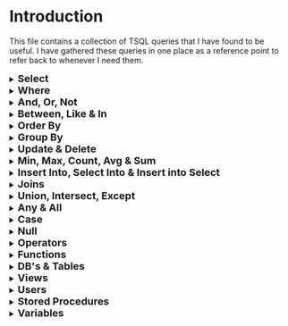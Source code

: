 # Introduction
This file contains a collection of TSQL queries that I have found to be useful. 
I have gathered these queries in one place as a reference point to refer back to whenever I need them.

<details>
<summary><b><font size="+1">Select</font></b></summary>
</br>

SELECT statement.
```sql
SELECT
	FirstName,
	LastName,
	City,
	Country
FROM 
    Customer;
```

SELECT TOP (n) statement.
```sql
SELECT TOP 5
	FirstName,
	LastName,
	City,
	Country
FROM 
	Customer;
```

SELECT TOP (n) percent statement.
```sql
SELECT TOP 5 PERCENT
	FirstName,
	LastName,
	City,
	Country
FROM 
	Customer;
```

SELECT TOP (n) with TIES statement.
```sql
SELECT TOP 10 WITH TIES
	FirstName,
	LastName,
	City,
	Country
FROM 
	Customer
ORDER BY 
    City;
```

SELECT DISTINCT statement.
```sql
SELECT DISTINCT
	City
FROM 
	Customer;
```

SELECT with AS operator.
```sql
SELECT
	FirstName AS GivenName,
	LastName AS Surname,
	City,
	Country
FROM 
	Customer;
```
</details>

<details>
<summary><b><font size="+1">Where</font></b></summary>
</br>

WHERE clause.
```sql
SELECT
	FirstName,
	LastName,
	City,
	Country
FROM 
	Customer
WHERE 
	City = 'London';

-- (Comparison operators !=, >, >=, <, <=, !>, !<)
```

WHERE clause with AND operator.
```sql
SELECT
	FirstName,
	LastName,
	City,
	Country
FROM 
	Customer
WHERE 
	FirstName = 'Nate' AND City = 'London';
```

WHERE clause with OR operator.
```sql
SELECT
	FirstName,
	LastName,
	City,
	Country
FROM 
	Customer
WHERE 
	FirstName = 'Nate' OR FirstName = 'Jane';
```

WHERE clause with BETWEEN operator.
```sql
SELECT
	FirstName,
	LastName,
	City,
	Country,
    StartDate,
FROM 
	Customer
WHERE 
	StartDate BETWEEN '2020-12-01' AND '2020-12-31';
```

WHERE clause with IN operator.
```sql
SELECT
	FirstName,
	LastName,
	City,
	Country,
FROM 
	Customer
WHERE 
	FirstName IN ('Nate', 'Jane', 'John');
```

WHERE clause with LIKE operator.
```sql
SELECT
	FirstName,
	LastName,
	City,
	Country
FROM 
	Customer
WHERE 
	FirstName LIKE 'Nat%';
```

WHERE clause with EXISTS operator.
```sql
SELECT
	Id,
	ProductName
	UnitPrice
FROM 
	Product
WHERE EXISTS
	(
		SELECT 
			ProductId
		FROM
			OrderItem
		WHERE
			Product.Id = OrderItem.ProductId			
	);
```
</details>

<details>
<summary><b><font size="+1">And, Or, Not</font></b></summary>
</br>

AND operator.

```sql
SELECT
	FirstName,
	LastName,
	City,
	Country
FROM 
	Customer
WHERE 
	FirstName = 'Nate' AND City = 'London';
```

Multiple AND operators.

```sql
SELECT
	FirstName,
	LastName,
	City,
	Country
FROM 
	Customer
WHERE 
	FirstName = 'Nate' AND
    LastName = 'Darker' AND
    City = 'London';
```

OR operator.

```sql
SELECT
	FirstName,
	LastName,
	City,
	Country
FROM 
	Customer
WHERE 
	FirstName = 'Nate' OR
    FirstName = 'John';
```

Multiple OR operators.

```sql
SELECT
	FirstName,
	LastName,
	City,
	Country
FROM 
	Customer
WHERE 
	FirstName = 'Nate' OR
    FirstName = 'John' OR
    FirstName = 'Jane';
```

OR operator executed before AND operator.
```sql
SELECT
	FirstName,
	LastName,
	City,
	Country
FROM 
	Customer
WHERE 
	(FirstName = 'Nate' OR
    FirstName = 'John') AND
    City = 'London';
```

NOT operator.
```sql
SELECT
	FirstName,
	LastName,
	City,
	Country
FROM 
	Customer
WHERE 
	NOT Country = 'UK';
```

Multiple NOT operators.
```sql
SELECT
	FirstName,
	LastName,
	City,
	Country
FROM 
	Customer
WHERE 
	NOT Country = 'UK' AND
	NOT Country = 'USA';
```

</details>

<details>
<summary><b><font size="+1">Between, Like & In</font></b></summary>
</br>

BETWEEN operator.
```sql
SELECT
	FirstName,
	LastName,
	City,
	Country,
    StartDate,
FROM 
	Customer
WHERE 
	StartDate BETWEEN '2020-12-01' AND '2020-12-31';
```

LIKE operator.
```sql
SELECT
	FirstName,
	LastName,
	City,
	Country
FROM 
	Customer
WHERE 
	FirstName LIKE 'Nat%';
```

IN operator.
```sql
SELECT
	FirstName,
	LastName,
	City,
	Country,
FROM 
	Customer
WHERE 
	FirstName IN ('Nate', 'Jane', 'John');
```
</details>

<details>
<summary><b><font size="+1">Order By</font></b></summary>
</br>

ORDER BY clause (ascending).
```sql
SELECT
	FirstName,
	LastName,
	City,
	Country
FROM 
	Customer
ORDER BY
    Country;
```

ORDER BY clause (descending).
```sql
SELECT
	FirstName,
	LastName,
	City,
	Country
FROM 
	Customer
ORDER BY
    Country DESC;
```

ORDER BY clause (multiple columns).
```sql
SELECT
	FirstName,
	LastName,
	City,
	Country
FROM 
	Customer
ORDER BY
    FirtName,
    Country DESC;
```

ORDER BY with OFFSET clause.
```sql
SELECT
	FirstName,
	LastName,
	City,
	Country
FROM 
	Customer
ORDER BY
	Country
OFFSET 10 ROWS;
```

ORDER BY with OFFSET and FETCH NEXT clause.
```sql
SELECT
	FirstName,
	LastName,
	City,
	Country
FROM 
	Customer
ORDER BY
	Country
OFFSET 10 ROWS
FETCH NEXT 10 ROWS ONLY;

-- Skip 10 rows and only return the 10 rows after
```
</details>

<details>
<summary><b><font size="+1">Group By</font></b></summary>
</br>

GROUP BY statement.
```sql
SELECT
	Country,
	COUNT(Country) AS Total
FROM 
	Customer
GROUP BY
	Country
ORDER BY Total DESC;
```

GROUP BY statement with HAVING clause.
```sql
SELECT
	Country,
	COUNT(Country) AS Total
FROM 
	Customer
GROUP BY
	Country
HAVING COUNT(Country) >=5
ORDER BY Total DESC;
```

GROUP BY statement with ROLLUP.
```sql
SELECT
	ISNULL(Country,'Total') AS Country,
	COUNT(Country) AS Total
FROM 
	Customer
GROUP BY ROLLUP
	(Country)
ORDER BY Total DESC;
```

</details>
<details>
<summary><b><font size="+1">Update & Delete</font></b></summary>
</br>

UPDATE statement.
```sql
UPDATE
	Customer
SET
	FirstName = 'John'
WHERE
	FirstName = 'Jonathan' AND
	LastName = 'Jones';
```

UPDATE statement, setting multiple values.
```sql
UPDATE
	Customer
SET
	FirstName = 'John',
    EmailAddress = 'John.Jones@email.com'
WHERE
	FirstName = 'Jonathan' AND
	LastName = 'Jones';
```

DELETE statement.
```sql
DELETE
FROM 
    Customer
WHERE
    EmailAddress = 'John.Jones@email.com'
```
</details>

<details>
<summary><b><font size="+1">Min, Max, Count, Avg & Sum</font></b></summary>
</br>

MIN function.
```sql
SELECT 
	MIN(UnitPrice) AS MinimumValue 
FROM 
	Orderitem;
```
MAX function
```sql
SELECT 
	MAX(UnitPrice) AS MaximumValue 
FROM 
	Orderitem;
```

COUNT function.
```sql
SELECT 
	COUNT(UnitPrice) AS Count 
FROM 
	Orderitem;
```

AVG function.
```sql
SELECT 
	AVG(UnitPrice) AS AveragePrice
FROM 
	Orderitem;
```

SUM function.
```sql
SELECT 
	Sum(UnitPrice) TotalPrice
FROM 
	Orderitem;
```

</details>

<details>
<summary><b><font size="+1">Insert Into, Select Into & Insert into Select</font></b></summary>
</br>

INSERT INTO statement.
```sql
INSERT INTO FootballTeams -- Specifying column names
(Team,City,Country, League)
VALUES
('AC Milan', 'Milan', 'Italy', 'Serie A'),
('FC Barcelona', 'Barcelona', 'Spain', 'La Liga'),
('Manchester United', 'Manchester', 'England', 'Premier League'),
('PSG', 'Paris', 'France', 'Ligue 1'),
('Bayern Munich', 'Munich', 'Germany', 'Bundesliga');
```

SELECT INTO statement.
```sql
SELECT *
INTO 
	TestDB
FROM
	Customer;
```

SELECT INTO statement using specific columns.
```sql
SELECT
    FirstName,
    LastName,
    EmailAddress,
    Country
INTO 
	TestDB
FROM
	Customer;
```

INSERT INTO SELECT statement
```sql
INSERT INTO 
	TestDB
SELECT *
FROM
	Customer;
```

INSERT INTO SELECT statement using specific columns.
```sql
INSERT INTO 
	TestDB
SELECT
    FirstName,
    LastName,
    EmailAddress,
    Country
FROM
	Customer;
```

INSERT INTO SELECT statement using specific columns and a WHERE clause.
```sql
INSERT INTO 
	TestDB
SELECT
    FirstName,
    LastName,
    EmailAddress,
    Country
FROM
	Customer
WHERE
    Country = 'UK';
```
</details>

<details>
<summary><b><font size="+1">Joins</font></b></summary>
</br>

INNER JOIN.
```sql
SELECT
	e.FirstName,
	e.LastName,
	e.HireDate,
	e.EmailAddress,
	o.Name AS Office
FROM Employee AS e
INNER JOIN Office AS o
	ON e.OfficeID = o.OfficeID;
```

INNER JOIN on multiple tables.
```sql
SELECT
	e.FirstName,
	e.LastName,
	e.HireDate,
	e.EmailAddress,
	o.Name AS Office,
	d.Name AS Department,
	j.Title AS JobTitle
FROM Employee AS e
INNER JOIN Office AS o
	ON e.OfficeID = o.OfficeID
INNER JOIN Department AS d
	ON e.DepartmentID = d.DepartmentID
INNER JOIN JobTitle AS j
	ON e.JobTitleID = j.TitleID;
```

LEFT JOIN.
```sql
SELECT
	e.FirstName,
	e.LastName,
	e.HireDate,
	e.EmailAddress,
	o.Name AS Office
FROM Employee AS e
LEFT JOIN Office AS o 
	ON e.OfficeID = o.OfficeID;

//*Returns all records from the left table (Employee) 
and matches from the right table (Office)
```
RIGHT JOIN.
```sql
SELECT
	e.FirstName,
	e.LastName,
	e.HireDate,
	e.EmailAddress,
	o.Name AS Office
FROM Employee AS e
RIGHT JOIN Office AS o 
	ON e.OfficeID = o.OfficeID;

//*Returns all records from the right table (Office) 
and matches from the left table (Employee)
```
FULL JOIN.
```sql
SELECT
	e.FirstName,
	e.LastName,
	e.HireDate,
	e.EmailAddress,
	o.Name AS Office
FROM Employee AS e
FULL JOIN Office AS o
	ON e.OfficeID = o.OfficeID;

-- Returns all records from both tables
```
</details>

<details>
<summary><b><font size="+1">Union, Intersect, Except</font></b></summary>
</br>

UNION operator.
```sql
SELECT
	FirstName,
	LastName
FROM
	CustomerDB
UNION 
SELECT
	FirstName,
	LastName
FROM
	OrderDB;

-- Returns distinct values (non duplicate)
```

UNION operator with WHERE clause.
```sql
SELECT
	FirstName,
	LastName
FROM
	CustomerDB
WHERE
	FirstName = 'Nate' OR 
	FirstName = 'John'
UNION 
SELECT
	FirstName,
	LastName
FROM
	OrderDB
WHERE
	FirstName = 'Nate' OR
	FirstName = 'John';
    
-- Returns distinct values (non duplicate)
```

UNION ALL operator.
```sql
SELECT
	FirstName,
	LastName
FROM
	CustomerDB
UNION ALL
SELECT
	FirstName,
	LastName
FROM
	OrderDB;

-- Returns all values including duplicates
```
INTERSECT operator.
```sql
SELECT
	FirstName,
	LastName
FROM
	CustomerDB
INTERSECT
SELECT
	FirstName,
	LastName
FROM
	OrderDB;

-- Returns values that match in both tables
```

EXCEPT operator.
```sql
SELECT
	FirstName,
	LastName
FROM
	CustomerDB
EXCEPT
SELECT
	FirstName,
	LastName
FROM
	OrderDB;

//*Returns values in the left table (CustomerDB) that do not have a matching value in the right table (OrderDB)
```
</details>

<details>
<summary><b><font size="+1">Any & All</font></b></summary>
</br>

ANY operator.
```sql
SELECT
	*
FROM
	sales.SalesOrderHeader
WHERE
	SalesOrderID = ANY
	(
		SELECT 
			SalesOrderID
		FROM
			Sales.SalesOrderDetail
		WHERE
			OrderQty = 20
	); 

-- Returns true where ANY of the values meet the condition
```

ALL operator.
```sql
SELECT
	*
FROM
	sales.SalesOrderHeader
WHERE
	SalesOrderID = ALL
	(
		SELECT 
			SalesOrderID
		FROM
			Sales.SalesOrderDetail
		WHERE
			Status = 5
	); 

-- Returns true where ALL of the values meet the condition
```
</details>

<details>
<summary><b><font size="+1">Case</font></b></summary>
</br>

CASE statement.
```sql
SELECT
	FirstName,
	LastName,
	Country,
	CASE
		WHEN Country = 'UK' THEN 'Zone 1'
		WHEN Country = 'USA' THEN 'Zone 2'
		WHEN Country = 'Spain' THEN 'Zone 3'
		WHEN Country = 'Germany' THEN 'Zone 4'
		ELSE 'No zone applied'
	END AS 'Information'
FROM 
	Customer
ORDER BY
	Information DESC;
```

CASE statement in a WHERE clause.
```sql
SELECT
	FirstName,
	LastName,
	Country,
	CASE
		WHEN Country = 'UK' THEN 'Zone 1'
		WHEN Country = 'USA' THEN 'Zone 2'
		WHEN Country = 'Spain' THEN 'Zone 3'
		WHEN Country = 'Germany' THEN 'Zone 4'
		ELSE 'No zone applied'
	END AS 'Information'
FROM 
	Customer
WHERE
	CASE
		WHEN Country = 'UK' THEN 'Zone 1'
		WHEN Country = 'USA' THEN 'Zone 2'
		WHEN Country = 'Spain' THEN 'Zone 3'
		WHEN Country = 'Germany' THEN 'Zone 4'
		ELSE 'No zone applied'
	END = 'Zone 1'
ORDER BY
	Information DESC;
```

</details>

<details>
<summary><b><font size="+1">Null</font></b></summary>
</br>

NULL value.
```sql
SELECT
	FirstName,
	LastName,
	City,
	Country
FROM 
	Customer
WHERE 
	Country = NULL;
```

IS NULL operator.
```sql
SELECT
	FirstName,
	LastName,
	City,
	Country
FROM 
	Customer
WHERE 
	Country IS NULL;
```

IS NOT NULL operator.
```sql
SELECT
	FirstName,
	LastName,
	City,
	Country
FROM 
	Customer
WHERE 
	Country IS NOT NULL;
```

ISNULL function.
```sql
SELECT
	CustomerId, 
	BillingAddress, 
	BillingCity, 
	ISNULL(BillingPostalCode,'Not Listed') AS PostCode
FROM 
	Invoice;
```
</details>

<details>
<summary><b><font size="+1">Operators</font></b></summary>
</br>

## Comparison Operators
```
=   ---  Equal to
!=  ---  Not qual to
<>  ---  Not equal to
>   ---  Greater than
<   ---  Less than
>=  ---  Greater than or equal to
<=  ---  Less than or equal to
!>  ---  Not great than
!<  ---  Not less than
```

## Logical Operators

**ALL** - TRUE if all of the subquery values meet the condition.

**AND** - TRUE if all the conditions separated by AND is TRUE.

**ANY** - TRUE if any of the subquery values meet the condition.

**BETWEEN** - TRUE if the operand is within the range of comparisons.

**EXISTS** - TRUE if the subquery returns one or more records.

**IN** - TRUE if the operand is equal to one of a list of expressions.

**LIKE** - TRUE if the operand matches a pattern.

**NOT** - Displays a record if the condition(s) is NOT TRUE.

**OR** - TRUE if any of the conditions separated by OR is TRUE.

**SOME** - TRUE if any of the subquery values meet the condition.

</details>

<details>
<summary><b><font size="+1">Functions</font></b></summary>
</br>

## Date Functions

Convert the date to British standard (103).
```sql
SELECT
	TimeGenerated,
	CONVERT(CHAR(10), TimeGenerated, 103) AS AltDate 
FROM
	OrderDB;
```

Extract parts of the date into separate columns.
```sql
SELECT
	TimeGenerated,
	DATENAME(DAY,timeGenerated) AS DayCol,
	DATENAME(MONTH, timeGenerated) AS MonthCol,
	DATENAME(YEAR, timeGenerated) AS YearCol
FROM
	OrderDB;
```

Reformat the date and concatenate into a new column.
```sql
SELECT
	TimeGenerated,
	DATENAME(WEEKDAY, timeGenerated) + ' '+
	DATENAME(DAY,timeGenerated) + ', ' + 
	DATENAME(MONTH, timeGenerated) + ' ' +
	DATENAME(YEAR, timeGenerated) AS Date
FROM
	OrderDB;
```

```sql
-- Extracts the year
YEAR(timeGenerated)

--Extracts the month
MONTH(timeGenerated)

-- Extracts the day
DAY(timeGenerated)

-- Extracts the weekday
DATENAME(WEEKDAY, timeGenerated)

-- Extracts the month
DATENAME(MONTH, timeGenerated)

-- Extracts the year
DATENAME(YEAR, timeGenerated) 

-- Displays the date from 3 months ago
DATEADD(M,-3,GETDATE())

-- Displays the date in 7 days from now
DATEADD(D, 7, GETDATE()) 

-- Displays the difference in days
DATEDIFF(D, timeGenerated, GETDATE())
```

## Text Functions

Extract the first and last name from a column.
```sql
SELECT 
	Name,
	LEFT(name,CHARINDEX(',',name)-1) AS FirstName,
	RIGHT(name,LEN(name)-Charindex(',', name)) AS LastName
FROM 
	Customer;
```

Extract first and last name from a column and concatenate.
```sql
SELECT 
	Name,
	LEFT(name,CHARINDEX(',',name)-1) 
    + ', ' + 
	RIGHT(name,LEN(name)-Charindex(',', name)) 
AS FullName 
FROM 
	Customer;
```
</details>

<details>
<summary><b><font size="+1">DB's & Tables</font></b></summary>
</br>

CREATE DB.
```sql
CREATE DATABASE TestDB;
```

CREATE DB with additional details.
```sql
CREATE DATABASE TestDB
 ON  PRIMARY 
( NAME = N'TestDB', FILENAME = N'C:\\Program Files\\Microsoft SQL Server\\MSSQL15.MSSQLSERVER\\MSSQL\\DATA\\TestDB.mdf' , SIZE = 8192KB , FILEGROWTH = 65536KB )
 LOG ON 
( NAME = N'TestDB_log', FILENAME = N'C:\\Program Files\\Microsoft SQL Server\\MSSQL15.MSSQLSERVER\\MSSQL\\DATA\\TestDB_log.ldf' , SIZE = 8192KB , FILEGROWTH = 65536KB );
```
DROP DB.
```sql
DROP DATABASE TestDB;
```
DROP DB if it exists and recreate it.
```sql
DROP DATABASE IF EXISTS TestDB;
GO
CREATE DATABASE TestDB;
```

CREATE a table.
```sql
USE TestDB;
GO
CREATE TABLE Users (
	ID INT PRIMARY KEY IDENTITY(1000,1),
	FirstName NVARCHAR(20) NOT NULL,
	LastName NVARCHAR(20),
	Age INT,
	Country NVARCHAR(20),
);
```

DROP a table if it exists and recreate it.
```sql
USE TestDB;
GO
DROP Table IF EXISTS Users;
CREATE TABLE Users (
	ID INT PRIMARY KEY IDENTITY(1000,1),
	FirstName NVARCHAR(20) NOT NULL,
	LastName NVARCHAR(20),
	Age INT,
	Country NVARCHAR(20),
);
```

DROP a table.

```sql
DROP TABLE Users;
```

DROP a table if it exists and recreate it.
```sql
USE TestDB;
GO
DROP TABLE IF EXISTS Users;
Create Table Users (
	ID INT PRIMARY KEY IDENTITY(1000,1),
	FirstName NVARCHAR(20) NOT NULL,
	LastName NVARCHAR(20),
	Age INT,
	Country NVARCHAR(20),
);
```

ALTER table.

```sql
ALTER TABLE Users
ADD JoinDate DATE;
```
</details>

<details>
<summary><b><font size="+1">Views</font></b></summary>
</br>

CREATE VIEW.
```sql
CREATE VIEW vw_CustomerLocation
AS
SELECT 
    Customer.FirstName, 
    Customer.Id, 
    Customer.LastName, 
    Customer.City, 
    Location.Country
FROM 
    Customer INNER JOIN
    Location ON Customer.Id = Location.Id;
```

ALTER VIEW.
```sql
ALTER VIEW vw_CustomerLocation
AS
SELECT
    Customer.FirstName, 
    Customer.Id, 
    Customer.LastName, 
    Customer.City, 
    Location.Country
FROM
    Customer INNER JOIN
    Location ON Customer.Id = Location.Id;
```

DROP VIEW.
```sql
DROP VIEW vw_CustomerLocation;
```
</details>

<details>
<summary><b><font size="+1">Users</font></b></summary>
</br>

CREATE a new user using SQL Server Authentication.
```sql
CREATE LOGIN [TestUser] WITH PASSWORD=N'Password', 
DEFAULT_DATABASE=[master], CHECK_EXPIRATION=OFF, CHECK_POLICY=OFF;
```

CREATE a new user using Windows Authentication.
```sql
CREATE LOGIN [Domain\\TestUser] FROM WINDOWS WITH DEFAULT_DATABASE=[master];
```
EXECUTE AS a different user.
```sql
EXECUTE AS USER = 'Domain\\TestUser';

SELECT SUSER_SNAME();
-- Revert back to original user when complete
```
</details>

<details>
<summary><b><font size="+1">Stored Procedures</font></b></summary>
</br>

CREATE Stored Procedure.
```sql
CREATE PROC spCustomer  
    @FirstName nvarchar(50),   
    @LastName nvarchar(50)   
AS   
    SELECT 
		FirstName, 
		LastName
    FROM 
		Customer
    WHERE 
		FirstName = @FirstName AND 
		LastName = @LastName  
GO

EXEC spCustomers 'Nate', 'Dean';
```
CREATE Stored Procedure with optional parameter (@City).
```sql
CREATE PROCEDURE spCustomer  
    @FirstName nvarchar(50),   
    @LastName nvarchar(50),
	@City nvarchar(50) = NULL
AS   
    SELECT 
		FirstName, 
		LastName,
		City
    FROM 
		Customer
    WHERE 
		FirstName = @FirstName AND 
		LastName = @LastName  
GO
```
ALTER Stored Procedure.
```sql
ALTER PROC spCustomer  
    @FirstName nvarchar(50),   
    @LastName nvarchar(50),
	@City nvarchar(50)
	
AS
BEGIN
    SELECT 
		FirstName, 
		LastName,
		City
    FROM 
		Customer
    WHERE 
		FirstName = @FirstName AND 
		LastName = @LastName AND
		City = 'London'
END

EXEC spCustomers 'Nate', 'Dean', 'London';
```

DROP Stored Procedure.
```sql
DROP PROC spCustomers
```

</details>

<details>
<summary><b><font size="+1">Variables</font></b></summary>
</br>

DECLARE and SET variables.
```sql
DECLARE @DateSent DATETIME;
DECLARE @InboundEmail INT;
DECLARE @OutboundEmail INT;
DECLARE @TotalRequests INT;

SET @DateSent = '2020-01-12 08:00';
SET @InboundEmail = (SELECT COUNT(*) FROM queuedNotification WHERE direction = 1);
SET @OutboundEmail = (SELECT COUNT(*) FROM queuedNotification WHERE direction = 0);
SET @TotalRequests = (SELECT COUNT(*) FROM request);
```

SET variable using SELECT.
```sql
DECLARE @DateSent DATETIME;
DECLARE @InboundEmail INT;
DECLARE @OutboundEmail INT;
DECLARE @TotalRequests INT;

SET @DateSent = '2020-01-12 08:00';
SET @InboundEmail = (SELECT COUNT(*) FROM queuedNotification WHERE direction = 1); -- Variable set using Select statement
SET @OutboundEmail = (SELECT COUNT(*) FROM queuedNotification WHERE direction = 0);
SET @TotalRequests = (SELECT COUNT(*) FROM request);

-- Output content of variables in a row
SELECT 
		@TotalRequests AS Total,
		@InboundEmail AS Inbound,
		@OutboundEmail AS Outbound;

-- Output content of variables using Union
SELECT 'Total Requests' AS Info, @TotalRequests AS Total
UNION
SELECT 'Total Inbound Emails', @InboundEmail
UNION
SELECT 'Total Outbound Emails', @OutboundEmail;
```

```sql
DECLARE @FirstName NVARCHAR(50), @LastName NVARCHAR(50);
SELECT @FirstName = FirstName, -- Select variable 1 @LastName = LastName -- Select variable 2
FROM Contacts 
WHERE BusinessEntityID = 20778; -- Output content of variables
SELECT @FirstName AS Firstname, @LastName AS Lastname;
```

Return the output of variables using the PRINT statement.
```sql
SET NOCOUNT ON -- Removes the row count message
DECLARE @DateSent DATETIME
DECLARE @InboundEmail INT
DECLARE @OutboundEmail INT
DECLARE @TotalRequests INT

SET @DateSent = '2020-01-12 08:00'
SET @InboundEmail = (SELECT COUNT(*) FROM queuedNotification WHERE direction = 1)
SET @OutboundEmail = (SELECT COUNT(*) FROM queuedNotification WHERE direction = 0)
SET @TotalRequests = (SELECT COUNT(*) FROM request)

PRINT 'Total Requests in the system: ' + CAST(@TotalRequests AS VARCHAR(MAX)) -- Casts from INT to VARCHAR
PRINT 'Total Inbound Emails sent: ' + CAST(@InboundEmail AS VARCHAR(MAX))
PRINT 'Total Outbound Emails sent: ' + CAST(@OutboundEmail AS VARCHAR(MAX))
```

Output variable in a comma separated list.
```sql
DECLARE @Dictionary NVARCHAR(MAX);SET @Dictionary = '';
SELECT  @Dictionary = @Dictionary + name + ' ,'
FROM    dictionary;
PRINT @Dictionary;
```

Output variable on a separate line.
```sql
DECLARE @Dictionary NVARCHAR(MAX);
SET @Dictionary = '';
SELECT @Dictionary = @Dictionary + name + CHAR(10)
FROM dictionary;
PRINT @Dictionary;
```
</details>